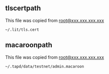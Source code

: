 ## tlscertpath
This file was copied from root@xxx.xxx.xxx.xxx
```text
~/.lit/tls.cert
```
## macaroonpath
This file was copied from root@xxx.xxx.xxx.xxx
```text
~/.tapd/data/testnet/admin.macaroon
```
